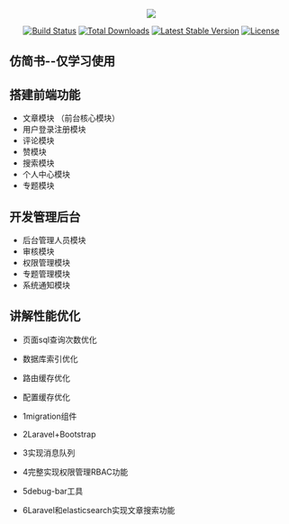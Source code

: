 <p align="center"><img src="https://laravel.com/assets/img/components/logo-laravel.svg"></p>

<p align="center">
<a href="https://travis-ci.org/laravel/framework"><img src="https://travis-ci.org/laravel/framework.svg" alt="Build Status"></a>
<a href="https://packagist.org/packages/laravel/framework"><img src="https://poser.pugx.org/laravel/framework/d/total.svg" alt="Total Downloads"></a>
<a href="https://packagist.org/packages/laravel/framework"><img src="https://poser.pugx.org/laravel/framework/v/stable.svg" alt="Latest Stable Version"></a>
<a href="https://packagist.org/packages/laravel/framework"><img src="https://poser.pugx.org/laravel/framework/license.svg" alt="License"></a>
</p>

## 仿简书--仅学习使用

## 搭建前端功能
- 文章模块 （前台核心模块）
- 用户登录注册模块
- 评论模块
- 赞模块
- 搜索模块
- 个人中心模块
- 专题模块

## 开发管理后台
- 后台管理人员模块
- 审核模块
- 权限管理模块
- 专题管理模块
- 系统通知模块

## 讲解性能优化
- 页面sql查询次数优化
- 数据库索引优化
- 路由缓存优化
- 配置缓存优化


- 1migration组件
- 2Laravel+Bootstrap
- 3实现消息队列
- 4完整实现权限管理RBAC功能
- 5debug-bar工具
- 6Laravel和elasticsearch实现文章搜索功能
